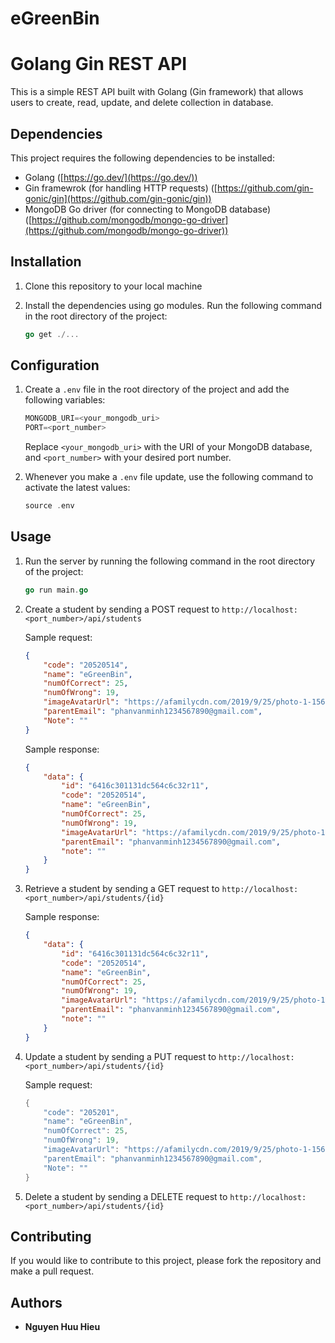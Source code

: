 # eGreenBin

# Golang Gin REST API

This is a simple REST API built with Golang (Gin framework) that allows users to create, read, update, and delete collection in database.

## Dependencies

This project requires the following dependencies to be installed:

- Golang ([https://go.dev/](https://go.dev/))
- Gin framewrok (for handling HTTP requests) ([https://github.com/gin-gonic/gin](https://github.com/gin-gonic/gin))
- MongoDB Go driver (for connecting to MongoDB database) ([https://github.com/mongodb/mongo-go-driver](https://github.com/mongodb/mongo-go-driver))

## Installation

1. Clone this repository to your local machine
2. Install the dependencies using go modules. Run the following command in the root directory of the project:
    
    ```go
    go get ./...
    ```
    

## Configuration

1. Create a `.env` file in the root directory of the project and add the following variables:
    
    ```go
    MONGODB_URI=<your_mongodb_uri>
    PORT=<port_number>
    ```
    
    Replace `<your_mongodb_uri>` with the URI of your MongoDB database, and `<port_number>` with your desired port number.
    
2. Whenever you make a `.env` file update, use the following command to activate the latest values:
    
    ```go
    source .env
    ```
    

## Usage

1. Run the server by running the following command in the root directory of the project:
    
    ```go
    go run main.go
    ```
    
2. Create a student by sending a POST request to `http://localhost:<port_number>/api/students`
    
    Sample request:
    
    ```json
    {
        "code": "20520514",
        "name": "eGreenBin",
        "numOfCorrect": 25,
        "numOfWrong": 19,
        "imageAvatarUrl": "https://afamilycdn.com/2019/9/25/photo-1-15693889404421259167070.jpg?fbclid=IwAR2YuYMfdc_RazmNjtgWKej14GDwFMn4xnjzu-cWmy5lRN2eLhXEgp-SkQc",
        "parentEmail": "phanvanminh1234567890@gmail.com",
        "Note": ""
    }
    
    ```
    
    Sample response:
    
    ```json
    {
        "data": {
            "id": "6416c301131dc564c6c32r11",
            "code": "20520514",
            "name": "eGreenBin",
            "numOfCorrect": 25,
            "numOfWrong": 19,
            "imageAvatarUrl": "https://afamilycdn.com/2019/9/25/photo-1-15693889404421259167070.jpg?fbclid=IwAR2YuYMfdc_RazmNjtgWKej14GDwFMn4xnjzu-cWmy5lRN2eLhXEgp-SkQc",
            "parentEmail": "phanvanminh1234567890@gmail.com",
            "note": ""
        }
    }
    ```
    
3. Retrieve a student by sending a GET request to `http://localhost:<port_number>/api/students/{id}`
    
    Sample response:
    
    ```json
    {
        "data": {
            "id": "6416c301131dc564c6c32r11",
            "code": "20520514",
            "name": "eGreenBin",
            "numOfCorrect": 25,
            "numOfWrong": 19,
            "imageAvatarUrl": "https://afamilycdn.com/2019/9/25/photo-1-15693889404421259167070.jpg?fbclid=IwAR2YuYMfdc_RazmNjtgWKej14GDwFMn4xnjzu-cWmy5lRN2eLhXEgp-SkQc",
            "parentEmail": "phanvanminh1234567890@gmail.com",
            "note": ""
        }
    }
    ```
    
4. Update a student by sending a PUT request to `http://localhost:<port_number>/api/students/{id}`
    
    Sample request:
    
    ```go
    {
        "code": "205201",
        "name": "eGreenBin",
        "numOfCorrect": 25,
        "numOfWrong": 19,
        "imageAvatarUrl": "https://afamilycdn.com/2019/9/25/photo-1-15693889404421259167070.jpg?fbclid=IwAR2YuYMfdc_RazmNjtgWKej14GDwFMn4xnjzu-cWmy5lRN2eLhXEgp-SkQc",
        "parentEmail": "phanvanminh1234567890@gmail.com",
        "Note": ""
    }
    
    ```
    
5. Delete a student by sending a DELETE request to `http://localhost:<port_number>/api/students/{id}`

## Contributing

If you would like to contribute to this project, please fork the repository and make a pull request.

## Authors

- ******************************Nguyen Huu Hieu******************************
